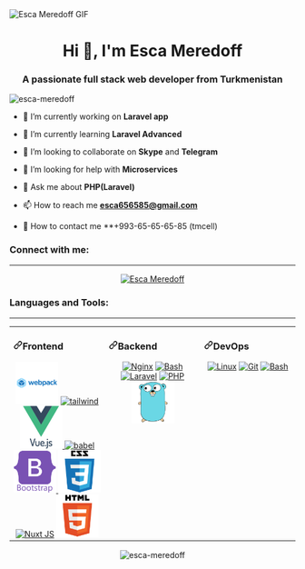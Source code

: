 <img src="https://user-images.githubusercontent.com/64286632/136957894-f6ae87bf-9b04-40f6-a8f5-6d5c83a24f7b.gif" alt="Esca Meredoff GIF"/>

<h1 align="center">Hi 👋, I'm Esca Meredoff</h1>
<h3 align="center">A passionate full stack web developer from Turkmenistan</h3>

<p align="left"> <img src="https://komarev.com/ghpvc/?username=pmuhammedov&label=Profile%20views&color=0e75b6&style=flat" alt="esca-meredoff" /> </p>

- 🔭 I’m currently working on **Laravel app**

- 🌱 I’m currently learning **Laravel Advanced**

- 👯 I’m looking to collaborate on **Skype** and **Telegram**

- 🤝 I’m looking for help with **Microservices**

- 💬 Ask me about **PHP(Laravel)**

- 📫 How to reach me **esca656585@gmail.com**

- 📱 How to contact me **+993-65-65-65-85 (tmcell)
<a href="#" class="fa fa-facebook"></a>
<h3 align="left">Connect with me:</h3>
<hr>
<p align="center">
<a href="https://www.linkedin.com/in/esca-meredoff-48468b16a/" target="blank"><img align="center" src="https://raw.githubusercontent.com/rahuldkjain/github-profile-readme-generator/master/src/images/icons/Social/linked-in-alt.svg" alt="Esca Meredoff" height="30" width="40" /></a>
</p>


<h3 align="left">Languages and Tools:</h3><hr>


<table><tbody><tr><td valign="top" width="33%">
<h3><a id="user-content-frontend" class="anchor" aria-hidden="true" href="#frontend"><svg class="octicon octicon-link" viewBox="0 0 16 16" version="1.1" width="16" height="16" aria-hidden="true"><path fill-rule="evenodd" d="M7.775 3.275a.75.75 0 001.06 1.06l1.25-1.25a2 2 0 112.83 2.83l-2.5 2.5a2 2 0 01-2.83 0 .75.75 0 00-1.06 1.06 3.5 3.5 0 004.95 0l2.5-2.5a3.5 3.5 0 00-4.95-4.95l-1.25 1.25zm-4.69 9.64a2 2 0 010-2.83l2.5-2.5a2 2 0 012.83 0 .75.75 0 001.06-1.06 3.5 3.5 0 00-4.95 0l-2.5 2.5a3.5 3.5 0 004.95 4.95l1.25-1.25a.75.75 0 00-1.06-1.06l-1.25 1.25a2 2 0 01-2.83 0z"></path></svg></a>Frontend</h3>
<div align="center">  
<a href="https://webpack.js.org" target="_blank"> <img src="https://raw.githubusercontent.com/devicons/devicon/d00d0969292a6569d45b06d3f350f463a0107b0d/icons/webpack/webpack-original-wordmark.svg" alt="webpack" width="75" height="75"/></a> <a href="https://tailwindcss.com/" target="_blank"> <img src="https://www.vectorlogo.zone/logos/tailwindcss/tailwindcss-icon.svg" alt="tailwind" width="75" height="75"/> </a> <a href="https://vuejs.org/" target="_blank"> <img src="https://raw.githubusercontent.com/devicons/devicon/master/icons/vuejs/vuejs-original-wordmark.svg" alt="vuejs" width="75" height="75"/> </a> <a href="https://babeljs.io/" target="_blank"> <img src="https://www.vectorlogo.zone/logos/babeljs/babeljs-icon.svg" alt="babel" width="75" height="75"/> </a> <a href="https://getbootstrap.com" target="_blank"> <img src="https://raw.githubusercontent.com/devicons/devicon/master/icons/bootstrap/bootstrap-plain-wordmark.svg" alt="bootstrap" width="75" height="75"/> </a> <a href="https://www.w3schools.com/css/" target="_blank"> <img src="https://raw.githubusercontent.com/devicons/devicon/master/icons/css3/css3-original-wordmark.svg" alt="css3" width="75" height="75"/> </a> <a target="_blank" rel="noopener noreferrer" href="https://camo.githubusercontent.com/90d0171dc9dabf1fc595dae613ba9a1c3e61db71f559a26e585aa7c965da457f/68747470733a2f2f70726f66696c696e61746f722e7269736861762e6465762f736b696c6c732d6173736574732f6e7578742e706e67"><img src="https://camo.githubusercontent.com/90d0171dc9dabf1fc595dae613ba9a1c3e61db71f559a26e585aa7c965da457f/68747470733a2f2f70726f66696c696e61746f722e7269736861762e6465762f736b696c6c732d6173736574732f6e7578742e706e67" alt="Nuxt JS" height="75" width="75" data-canonical-src="https://profilinator.rishav.dev/skills-assets/nuxt.png" style="max-width:100%;"></a> <a href="https://www.w3.org/html/" target="_blank"> <img src="https://raw.githubusercontent.com/devicons/devicon/master/icons/html5/html5-original-wordmark.svg" alt="html5" width="75" height="75"/> </a> <a href="https://developer.mozilla.org/en-US/docs/Web/JavaScript" target="_blank">
</div>
</td><td valign="top" width="33%">
<h3><a id="user-content-backend" class="anchor" aria-hidden="true" href="#backend"><svg class="octicon octicon-link" viewBox="0 0 16 16" version="1.1" width="16" height="16" aria-hidden="true"><path fill-rule="evenodd" d="M7.775 3.275a.75.75 0 001.06 1.06l1.25-1.25a2 2 0 112.83 2.83l-2.5 2.5a2 2 0 01-2.83 0 .75.75 0 00-1.06 1.06 3.5 3.5 0 004.95 0l2.5-2.5a3.5 3.5 0 00-4.95-4.95l-1.25 1.25zm-4.69 9.64a2 2 0 010-2.83l2.5-2.5a2 2 0 012.83 0 .75.75 0 001.06-1.06 3.5 3.5 0 00-4.95 0l-2.5 2.5a3.5 3.5 0 004.95 4.95l1.25-1.25a.75.75 0 00-1.06-1.06l-1.25 1.25a2 2 0 01-2.83 0z"></path></svg></a>Backend</h3>
<div align="center">  
<a target="_blank" rel="noopener noreferrer" href="https://camo.githubusercontent.com/8b9fd4b3da512f7b042a866f2281f950db69a21c6e274089524f2796012bc59f/68747470733a2f2f70726f66696c696e61746f722e7269736861762e6465762f736b696c6c732d6173736574732f6e67696e782d6f726967696e616c2e737667"><img src="https://camo.githubusercontent.com/8b9fd4b3da512f7b042a866f2281f950db69a21c6e274089524f2796012bc59f/68747470733a2f2f70726f66696c696e61746f722e7269736861762e6465762f736b696c6c732d6173736574732f6e67696e782d6f726967696e616c2e737667" alt="Nginx" height="75" data-canonical-src="https://profilinator.rishav.dev/skills-assets/nginx-original.svg" style="max-width:100%;"></a>   
<a target="_blank" rel="noopener noreferrer" href="https://camo.githubusercontent.com/c994f99958731f1dc803e2f9cb5bcd52a6a7cf95322cc7543e0c694abc4bd819/68747470733a2f2f70726f66696c696e61746f722e7269736861762e6465762f736b696c6c732d6173736574732f676e755f626173682d69636f6e2e737667"><img src="https://camo.githubusercontent.com/c994f99958731f1dc803e2f9cb5bcd52a6a7cf95322cc7543e0c694abc4bd819/68747470733a2f2f70726f66696c696e61746f722e7269736861762e6465762f736b696c6c732d6173736574732f676e755f626173682d69636f6e2e737667" alt="Bash" height="75" data-canonical-src="https://profilinator.rishav.dev/skills-assets/gnu_bash-icon.svg" style="max-width:100%;"></a>    
<a target="_blank" rel="noopener noreferrer" href="https://camo.githubusercontent.com/59a85b448aad371c42861b800fd8d1442f1a454404c4c0def396af80b9e14313/68747470733a2f2f70726f66696c696e61746f722e7269736861762e6465762f736b696c6c732d6173736574732f6c61726176656c2d706c61696e2d776f72646d61726b2e737667"><img src="https://camo.githubusercontent.com/59a85b448aad371c42861b800fd8d1442f1a454404c4c0def396af80b9e14313/68747470733a2f2f70726f66696c696e61746f722e7269736861762e6465762f736b696c6c732d6173736574732f6c61726176656c2d706c61696e2d776f72646d61726b2e737667" alt="Laravel" height="75" data-canonical-src="https://profilinator.rishav.dev/skills-assets/laravel-plain-wordmark.svg" style="max-width:100%;"></a>  
<a target="_blank" rel="noopener noreferrer" href="https://camo.githubusercontent.com/8cba877c9729b9af2c1e0952ce007c05a4be5bc723d56e50cf2f9f9c384a9d8e/68747470733a2f2f70726f66696c696e61746f722e7269736861762e6465762f736b696c6c732d6173736574732f7068702d6f726967696e616c2e737667"><img src="https://camo.githubusercontent.com/8cba877c9729b9af2c1e0952ce007c05a4be5bc723d56e50cf2f9f9c384a9d8e/68747470733a2f2f70726f66696c696e61746f722e7269736861762e6465762f736b696c6c732d6173736574732f7068702d6f726967696e616c2e737667" alt="PHP" height="75" data-canonical-src="https://profilinator.rishav.dev/skills-assets/php-original.svg" style="max-width:100%;"></a> <a href="https://golang.org" target="_blank" rel="noreferrer"><img class="mb-4 mr-4 h-6 w-6 sm:h-10 sm:w-10" src="https://raw.githubusercontent.com/devicons/devicon/master/icons/go/go-original.svg" alt="go" height="75" width="75"></a> 
</div>
</td><td valign="top" width="33%">
<h3><a id="user-content-devops" class="anchor" aria-hidden="true" href="#devops"><svg class="octicon octicon-link" viewBox="0 0 16 16" version="1.1" width="16" height="16" aria-hidden="true"><path fill-rule="evenodd" d="M7.775 3.275a.75.75 0 001.06 1.06l1.25-1.25a2 2 0 112.83 2.83l-2.5 2.5a2 2 0 01-2.83 0 .75.75 0 00-1.06 1.06 3.5 3.5 0 004.95 0l2.5-2.5a3.5 3.5 0 00-4.95-4.95l-1.25 1.25zm-4.69 9.64a2 2 0 010-2.83l2.5-2.5a2 2 0 012.83 0 .75.75 0 001.06-1.06 3.5 3.5 0 00-4.95 0l-2.5 2.5a3.5 3.5 0 004.95 4.95l1.25-1.25a.75.75 0 00-1.06-1.06l-1.25 1.25a2 2 0 01-2.83 0z"></path></svg></a>DevOps</h3>
<div align="center">  
<a target="_blank" rel="noopener noreferrer" href="https://camo.githubusercontent.com/0d57a1013ca687b2df81dc1652bf33293b0d9e43d4745d7e70f33b0c79fef474/68747470733a2f2f70726f66696c696e61746f722e7269736861762e6465762f736b696c6c732d6173736574732f6c696e75782d6f726967696e616c2e737667"><img src="https://camo.githubusercontent.com/0d57a1013ca687b2df81dc1652bf33293b0d9e43d4745d7e70f33b0c79fef474/68747470733a2f2f70726f66696c696e61746f722e7269736861762e6465762f736b696c6c732d6173736574732f6c696e75782d6f726967696e616c2e737667" alt="Linux" height="75" data-canonical-src="https://profilinator.rishav.dev/skills-assets/linux-original.svg" style="max-width:100%;"></a>  
<a target="_blank" rel="noopener noreferrer" href="https://camo.githubusercontent.com/b7ea09b0c030ae14623cfc3a52ab3ee0d07e0259a1b230139e65ba00454327c9/68747470733a2f2f70726f66696c696e61746f722e7269736861762e6465762f736b696c6c732d6173736574732f6769742d73636d2d69636f6e2e737667"><img src="https://camo.githubusercontent.com/b7ea09b0c030ae14623cfc3a52ab3ee0d07e0259a1b230139e65ba00454327c9/68747470733a2f2f70726f66696c696e61746f722e7269736861762e6465762f736b696c6c732d6173736574732f6769742d73636d2d69636f6e2e737667" alt="Git" height="75" data-canonical-src="https://profilinator.rishav.dev/skills-assets/git-scm-icon.svg" style="max-width:100%;"></a>  
<a target="_blank" rel="noopener noreferrer" href="https://camo.githubusercontent.com/c994f99958731f1dc803e2f9cb5bcd52a6a7cf95322cc7543e0c694abc4bd819/68747470733a2f2f70726f66696c696e61746f722e7269736861762e6465762f736b696c6c732d6173736574732f676e755f626173682d69636f6e2e737667"><img src="https://camo.githubusercontent.com/c994f99958731f1dc803e2f9cb5bcd52a6a7cf95322cc7543e0c694abc4bd819/68747470733a2f2f70726f66696c696e61746f722e7269736861762e6465762f736b696c6c732d6173736574732f676e755f626173682d69636f6e2e737667" alt="Bash" height="75" data-canonical-src="https://profilinator.rishav.dev/skills-assets/gnu_bash-icon.svg" style="max-width:100%;"></a>  
</div>
</td></tr></tbody></table>



<p align="center">
<img align="center" src="https://github-readme-streak-stats.herokuapp.com/?user=Esca6585&" alt="esca-meredoff" /></p>
</p>
